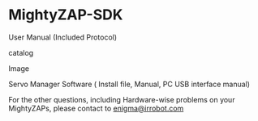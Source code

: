 # MightyZAP-SDK



User Manual (Included Protocol)

catalog

Image

Servo Manager Software ( Install file, Manual, PC USB interface manual)
  


For the other questions, including Hardware-wise problems on your MightyZAPs, please contact to enigma@irrobot.com 
